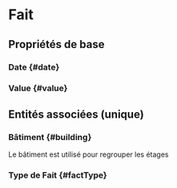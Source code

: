 # Fait
<!--- THIS FILE IS GENERATED PLEASE DO NOT EDIT IT DIRECTLY --->



## Propriétés de base

### Date {#date}
        

### Value {#value}
        


## Entités associées (unique)

### Bâtiment {#building}
        
Le bâtiment est utilisé pour regrouper les étages
### Type de Fait {#factType}
        





